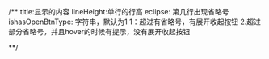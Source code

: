 /**
title:显示的内容
lineHeight:单行的行高
eclipse: 第几行出现省略号
ishasOpenBtnType: 字符串，默认为1
                  1：超过有省略号，有展开收起按钮
                  2.超过部分省略号，并且hover的时候有提示，没有展开收起按钮


**/
<eclipse :title="title" lineHeight="18" eclipse="3" ishasOpenBtnType="1">
</eclipse>